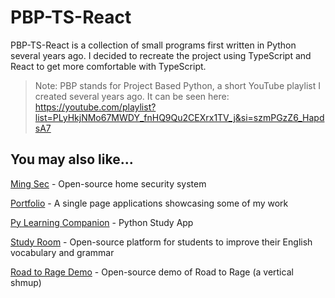 # PBP-TS-React

PBP-TS-React is a collection of small programs first written in Python several years ago. I decided to recreate the project using TypeScript and React to get more comfortable with TypeScript.

>Note: PBP stands for Project Based Python, a short YouTube playlist I created several years ago. It can be seen here: https://youtube.com/playlist?list=PLyHkjNMo67MWDY_fnHQ9Qu2CEXrx1TV_j&si=szmPGzZ6_HapdsA7

## You may also like...

[Ming Sec](https://github.com/TMDStudios/MingSec 'Ming Sec') - Open-source home security system

[Portfolio](https://tmdstudios.github.io/ 'Portfolio') - A single page applications showcasing some of my work

[Py Learning Companion](https://www.amazon.com/dp/B08RLPC9LR 'Py Learning Companion') - Python Study App

[Study Room](https://github.com/TMDStudios/StudyRoom 'Study Room') - Open-source platform for students to improve their English vocabulary and grammar

[Road to Rage Demo](https://github.com/TMDStudios/rtr 'Road to Rage Demo') - Open-source demo of Road to Rage (a vertical shmup)